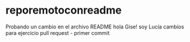 # reporemotoconreadme
Probando un cambio en el archivo README
hola Gise! soy Lucía
cambios para ejercicio pull request - primer commit